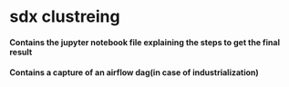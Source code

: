 # sdx clustreing

#### Contains the jupyter notebook file explaining the steps to get the final result

#### Contains a capture of an airflow dag(in case of industrialization)
